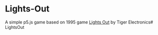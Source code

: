 # Lights-Out

A simple p5.js game based on 1995 game [Lights Out](https://en.wikipedia.org/wiki/Lights_Out_(game)) by Tiger Electronics# LightsOut

